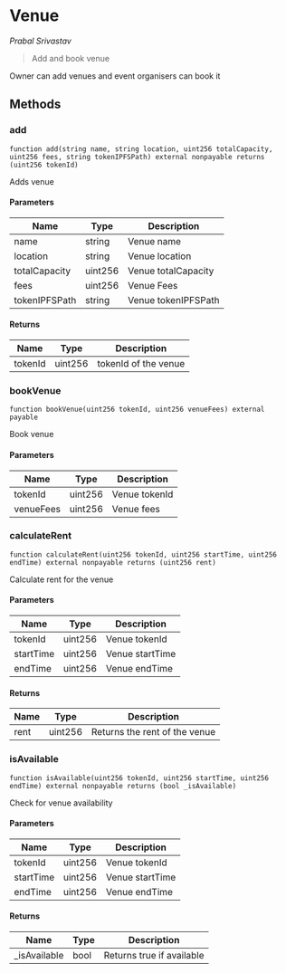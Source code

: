 # Venue

*Prabal Srivastav*

> Add and book venue 

Owner can add venues and event organisers can book it



## Methods

### add

```solidity
function add(string name, string location, uint256 totalCapacity, uint256 fees, string tokenIPFSPath) external nonpayable returns (uint256 tokenId)
```

Adds venue



#### Parameters

| Name | Type | Description |
|---|---|---|
| name | string | Venue name |
| location | string | Venue location |
| totalCapacity | uint256 | Venue totalCapacity |
| fees | uint256 | Venue Fees |
| tokenIPFSPath | string | Venue tokenIPFSPath |

#### Returns

| Name | Type | Description |
|---|---|---|
| tokenId | uint256 | tokenId of the venue |

### bookVenue

```solidity
function bookVenue(uint256 tokenId, uint256 venueFees) external payable
```

Book venue



#### Parameters

| Name | Type | Description |
|---|---|---|
| tokenId | uint256 | Venue tokenId |
| venueFees | uint256 | Venue fees  |

### calculateRent

```solidity
function calculateRent(uint256 tokenId, uint256 startTime, uint256 endTime) external nonpayable returns (uint256 rent)
```

Calculate rent for the venue



#### Parameters

| Name | Type | Description |
|---|---|---|
| tokenId | uint256 | Venue tokenId |
| startTime | uint256 | Venue startTime |
| endTime | uint256 | Venue endTime |

#### Returns

| Name | Type | Description |
|---|---|---|
| rent | uint256 | Returns the rent of the venue |

### isAvailable

```solidity
function isAvailable(uint256 tokenId, uint256 startTime, uint256 endTime) external nonpayable returns (bool _isAvailable)
```

Check for venue availability



#### Parameters

| Name | Type | Description |
|---|---|---|
| tokenId | uint256 | Venue tokenId |
| startTime | uint256 | Venue startTime |
| endTime | uint256 | Venue endTime |

#### Returns

| Name | Type | Description |
|---|---|---|
| _isAvailable | bool | Returns true if available |




